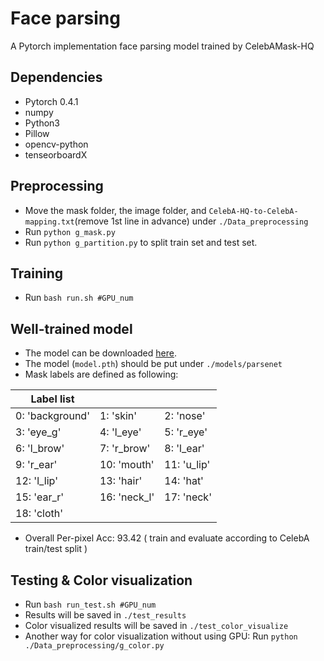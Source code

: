 # Face parsing
A Pytorch implementation face parsing model trained by CelebAMask-HQ
## Dependencies
* Pytorch 0.4.1
* numpy
* Python3
* Pillow
* opencv-python
* tenseorboardX
## Preprocessing
* Move the mask folder, the image folder, and `CelebA-HQ-to-CelebA-mapping.txt`(remove 1st line in advance) under `./Data_preprocessing`
* Run `python g_mask.py`
* Run  `python g_partition.py` to split train set and test set.
## Training
* Run `bash run.sh #GPU_num`
## Well-trained model
* The model can be downloaded [here](https://drive.google.com/file/d/1o1m-eT38zNCIFldcRaoWcLvvBtY8S4W3/view?usp=sharing).
* The model (`model.pth`) should be put under `./models/parsenet`
* Mask labels are defined as following:

| Label list | | |
| ------------ | ------------- | ------------ |
| 0: 'background' | 1: 'skin' | 2: 'nose' |
| 3: 'eye_g' | 4: 'l_eye' | 5: 'r_eye' |
| 6: 'l_brow' | 7: 'r_brow' | 8: 'l_ear' |
| 9: 'r_ear' | 10: 'mouth' | 11: 'u_lip' |
| 12: 'l_lip' | 13: 'hair' | 14: 'hat' |
| 15: 'ear_r' | 16: 'neck_l' | 17: 'neck' |
| 18: 'cloth' | | |

* Overall Per-pixel Acc: 93.42 ( train and evaluate according to CelebA train/test split )
## Testing & Color visualization
* Run `bash run_test.sh #GPU_num`
* Results will be saved in `./test_results`
* Color visualized results will be saved in `./test_color_visualize`
* Another way for color visualization without using GPU: Run `python ./Data_preprocessing/g_color.py` 

